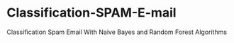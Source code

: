 # Classification-SPAM-E-mail
Classification Spam Email With Naive Bayes and Random Forest Algorithms
